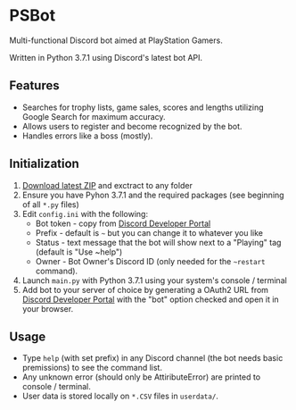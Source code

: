 # PSBot
 Multi-functional Discord bot aimed at PlayStation Gamers.
 
 Written in Python 3.7.1 using Discord's latest bot API.

## Features
* Searches for trophy lists, game sales, scores and lengths utilizing Google Search for maximum accuracy.
* Allows users to register and become recognized by the bot.
* Handles errors like a boss (mostly).

## Initialization
1. [Download latest ZIP](https://github.com/liav22/PSBot/archive/master.zip) and exctract to any folder
2. Ensure you have Pyhon 3.7.1 and the required packages (see beginning of all `*.py` files)
3. Edit `config.ini` with the following:
   * Bot token - copy from [Discord Developer Portal](https://discordapp.com/developers/applications/)
   * Prefix - default is `~` but you can change it to whatever you like
   * Status - text message that the bot will show next to a "Playing" tag (default is "Use ~help")
   * Owner - Bot Owner's Discord ID (only needed for the `~restart` command).
4. Launch `main.py` with Python 3.7.1 using your system's console / terminal
5. Add bot to your server of choice by generating a OAuth2 URL from [Discord Developer Portal](https://discordapp.com/developers/applications/) with the "bot" option checked and open it in your browser.

## Usage
* Type `help` (with set prefix) in any Discord channel (the bot needs basic premissions) to see the command list.
* Any unknown error (should only be AttiributeError) are printed to console / terminal.
* User data is stored locally on `*.CSV` files in `userdata/`.
